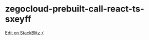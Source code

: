 # zegocloud-prebuilt-call-react-ts-sxeyff

[Edit on StackBlitz ⚡️](https://stackblitz.com/edit/zegocloud-prebuilt-call-react-ts-sxeyff)